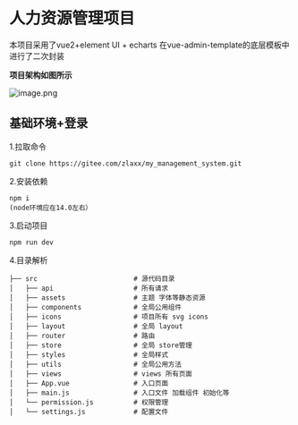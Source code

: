# 人力资源管理项目

本项目采用了vue2+element UI + echarts  在vue-admin-template的底层模板中进行了二次封装

**项目架构如图所示**

![image.png](https://cdn.nlark.com/yuque/0/2023/png/8435673/1677638069702-b1d74f78-3c4d-4491-bbcb-5984cd6a2740.png#averageHue=%23526a27&clientId=u27a6c102-7f89-4&from=paste&height=529&id=ub74513ae&name=image.png&originHeight=1058&originWidth=2164&originalType=binary&ratio=2&rotation=0&showTitle=false&size=236996&status=done&style=none&taskId=u8aa4e64f-2e8e-46fc-b2eb-bbc40084251&title=&width=1082)

## 基础环境+登录

1.拉取命令

```
git clone https://gitee.com/zlaxx/my_management_system.git
```

2.安装依赖

```
npm i
(node环境应在14.0左右）
```

3.启动项目

```
npm run dev
```

4.目录解析

```
├── src                        # 源代码目录
│   ├── api                    # 所有请求
│   ├── assets                 # 主题 字体等静态资源
│   ├── components             # 全局公用组件
│   ├── icons                  # 项目所有 svg icons
│   ├── layout                 # 全局 layout
│   ├── router                 # 路由
│   ├── store                  # 全局 store管理
│   ├── styles                 # 全局样式
│   ├── utils                  # 全局公用方法
│   ├── views                  # views 所有页面
│   ├── App.vue                # 入口页面
│   ├── main.js                # 入口文件 加载组件 初始化等
│   └── permission.js          # 权限管理
│   └── settings.js            # 配置文件
```

